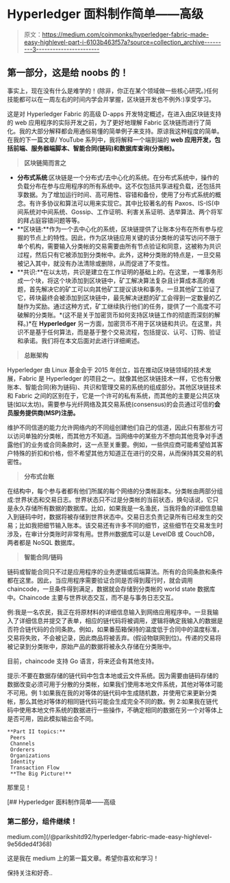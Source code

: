 # Hyperledger 面料制作简单——高级

> 原文：<https://medium.com/coinmonks/hyperledger-fabric-made-easy-highlevel-part-i-6103b463f57a?source=collection_archive---------3----------------------->

## 第一部分，这是给 noobs 的！

事实上，现在没有什么是难学的！(除非，你正在某个领域做一些核心研究。)任何技能都可以在一周左右的时间内学会并掌握，区块链开发也不例外:)享受学习。

这是对 Hyperledger Fabric 的高级 D-apps 开发特定概述，在进入由区块链支持的 web 应用程序的实际开发之前，为了更好地理解 Fabric 区块链而进行了简化。我的大部分解释都会用通俗易懂的简单例子来支持。原谅我这种程度的简单。在我的下一篇文章/ YouTube 系列中，我将解释一个端到端的 **web 应用开发，包括前端、服务器端脚本、智能合同(链码)和数据库查询(分类帐)。**

> **区块链简而言之**

*   **分布式系统**:区块链是一个分布式/去中心化的系统。在分布式系统中，操作的负载分布在参与应用程序的所有系统中。这不仅包括共享进程负载，还包括共享数据。为了增加运行时间、高可用性、容错和备份，使用了分布式系统的概念。有许多协议和算法可以用来实现它。其中比较著名的有 Paxos、IS-IS(中间系统对中间系统、Gossip、工作证明、利害关系证明、选举算法、两个将军的拜占庭容错问题等等。
*   **区块链:**作为一个去中心化的系统，区块链提供了让账本分布在所有参与挖掘的节点上的特性。因此，作为区块链应用关键的该分类帐的读写访问不限于单个机构，需要输入分类帐的交易需要由所有节点验证和同意，这被称为共识过程，然后只有它被添加到分类帐中。此外，这种分类账的特点是，一旦交易被记入其中，就没有办法清除或删除，从而促进了不变性。
*   **共识:**在以太坊，共识是建立在工作证明的基础上的。在这里，一堆事务形成一个块，将这个块添加到区块链中，矿工解决算法复杂且计算成本高的难题，首先解决它的矿工可以向其他矿工提议该块和事务。一旦其他矿工验证了它，砖块最终会被添加到区块链中，最先解决谜题的矿工会得到一定数量的乙醚作为奖励。通过这种方式，矿工继续执行他们的任务，提供了一个高度不可破解的分类账。*(这不是关于加密货币如何支持区块链工作的彻底而深刻的解释。)*在 **Hyperledger** 另一方面，加密货币不用于区块链和共识。在这里，共识不是基于任何算法，而是基于整个交易流程，包括提议、认可、订购、验证和承诺。我们将在本文后面对此进行详细阐述。

> **总账架构**

Hyperledger 由 Linux 基金会于 2015 年创立，旨在推动区块链领域的技术发展，Fabric 是 Hyperledger 的项目之一。就像其他区块链技术一样，它也有分散账本、智能合同(称为链码)、共识和管理交易的系统的组成部分。其他区块链技术和 Fabric 之间的区别在于，它是一个许可的私有系统，而其他的主要是公共区块链(如以太坊)。需要参与光纤网络及其交易系统(consensus)的会员通过可信的**会员服务提供商(MSP)注册。**

维护不同信道的能力允许网络内的不同组创建他们自己的信道，因此只有那些方可以访问单独的分类帐，而其他方不知道。当网络中的某些方不想向其他竞争对手透露他们的业务或合同条款时，这一点至关重要。例如，一些供应商可能希望给其客户特殊的折扣和价格，但不希望其他方知道正在进行的交易，从而保持其交易的机密性。

> **分布式台账**

在结构中，每个参与者都有他们所属的每个网络的分类帐副本。分类帐由两部分组成:世界状态和交易日志。世界状态只不过是分类帐的当前状态，换句话说，它只是永久存储所有数据的数据库。比如，如果我是一名渔民，当我将鱼的详细信息输入到链码中时，数据将被存储到世界状态中。交易日志负责记录所有已经发生的交易；比如我把细节输入账本。该交易还有许多不同的细节，这些细节在交易发生时涉及，在审计分类账时非常有用。世界州数据库可以是 LevelDB 或 CouchDB，两者都是 NoSQL 数据库。

> **智能合同/链码**

链码或智能合同只不过是应用程序的业务逻辑或后端算法。所有的合同条款和条件都在这里。因此，当应用程序需要验证合同是否得到履行时，就会调用 chaincode，一旦条件得到满足，数据就会存储到分类帐的 world state 数据库中。Chaincode 主要与世界状态交互，而不是与事务日志交互。

例:我是一名农民，我正在将原材料的详细信息输入到网络应用程序中。一旦我输入了详细信息并提交了表单，相应的链代码将被调用，逻辑将确定我输入的数据是否符合链代码的合同条款。例如，如果番茄箱保持的温度低于合同中的温度标准，交易将失败，不会被记录，因此商品将被丢弃。(假设物联网到位)。传递的交易将被记录到分类账中，原始产品的数据将被永久存储在分类账中。

目前，chaincode 支持 Go 语言，将来还会有其他支持。

提示:不要在数据存储的链代码中包含本地或云文件系统。因为需要由链码存储的数据改变必须可用于分散的分类帐，如果我们使用本地文件系统，其他对等体可能不可用。例 1:如果我在我的对等体的链代码中生成随机数，并使用它来更新分类帐，那么其他对等体的相同链代码可能会生成完全不同的数。例 2:如果我在链代码中使用本地文件系统的数据进行一些操作，不确定相同的数据在另一个对等体上是否可用，因此模拟输出会不同。

```
**Part II topics:**
 Peers 
 Channels
 Orderers
 Organizations
 Identity
 Transaction Flow
 **The Big Picture!**
```

那里见！

[](/@parikshitd92/hyperledger-fabric-made-easy-highlevel-9e56ded4f368) [## Hyperledger 面料制作简单——高级

### 第二部分，组件继续！

medium.com](/@parikshitd92/hyperledger-fabric-made-easy-highlevel-9e56ded4f368) 

这是我在 medium 上的第一篇文章。希望你喜欢和学习！

保持关注和好奇..